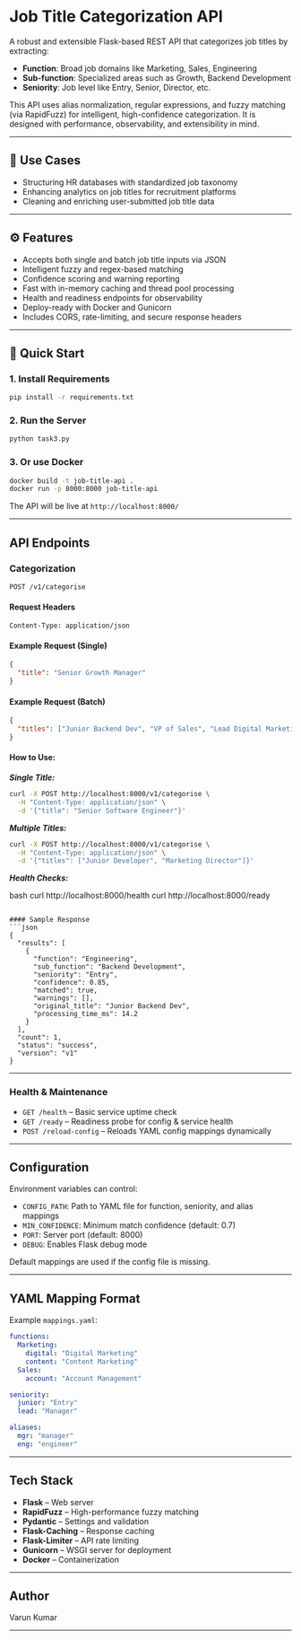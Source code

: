 # Job Title Categorization API

A robust and extensible Flask-based REST API that categorizes job titles by extracting:
- **Function**: Broad job domains like Marketing, Sales, Engineering
- **Sub-function**: Specialized areas such as Growth, Backend Development
- **Seniority**: Job level like Entry, Senior, Director, etc.

This API uses alias normalization, regular expressions, and fuzzy matching (via RapidFuzz) for intelligent, high-confidence categorization. It is designed with performance, observability, and extensibility in mind.

---

## 📌 Use Cases

- Structuring HR databases with standardized job taxonomy
- Enhancing analytics on job titles for recruitment platforms
- Cleaning and enriching user-submitted job title data

---

## ⚙️ Features

-  Accepts both single and batch job title inputs via JSON
-  Intelligent fuzzy and regex-based matching
-  Confidence scoring and warning reporting
-  Fast with in-memory caching and thread pool processing
-  Health and readiness endpoints for observability
-  Deploy-ready with Docker and Gunicorn
-  Includes CORS, rate-limiting, and secure response headers

---

## 🧪 Quick Start

### 1. Install Requirements
```bash
pip install -r requirements.txt
```

### 2. Run the Server
```bash
python task3.py
```

### 3. Or use Docker
```bash
docker build -t job-title-api .
docker run -p 8000:8000 job-title-api
```

The API will be live at `http://localhost:8000/`

---

## API Endpoints

### Categorization
```
POST /v1/categorise
```

#### Request Headers
```http
Content-Type: application/json
```

#### Example Request (Single)
```json
{
  "title": "Senior Growth Manager"
}
```

#### Example Request (Batch)
```json
{
  "titles": ["Junior Backend Dev", "VP of Sales", "Lead Digital Marketing"]
}
```
#### How to Use:
***Single Title:***

```bash
curl -X POST http://localhost:8000/v1/categorise \
  -H "Content-Type: application/json" \
  -d '{"title": "Senior Software Engineer"}'
```
  
***Multiple Titles:***

```bash
curl -X POST http://localhost:8000/v1/categorise \
  -H "Content-Type: application/json" \
  -d '{"titles": ["Junior Developer", "Marketing Director"]}'
```

***Health Checks:***

bash
curl http://localhost:8000/health
curl http://localhost:8000/ready
```

#### Sample Response
```json
{
  "results": [
    {
      "function": "Engineering",
      "sub_function": "Backend Development",
      "seniority": "Entry",
      "confidence": 0.85,
      "matched": true,
      "warnings": [],
      "original_title": "Junior Backend Dev",
      "processing_time_ms": 14.2
    }
  ],
  "count": 1,
  "status": "success",
  "version": "v1"
}
```

---

### Health & Maintenance
- `GET /health` – Basic service uptime check
- `GET /ready` – Readiness probe for config & service health
- `POST /reload-config` – Reloads YAML config mappings dynamically

---

##  Configuration

Environment variables can control:
- `CONFIG_PATH`: Path to YAML file for function, seniority, and alias mappings
- `MIN_CONFIDENCE`: Minimum match confidence (default: 0.7)
- `PORT`: Server port (default: 8000)
- `DEBUG`: Enables Flask debug mode

Default mappings are used if the config file is missing.

---

## YAML Mapping Format

Example `mappings.yaml`:

```yaml
functions:
  Marketing:
    digital: "Digital Marketing"
    content: "Content Marketing"
  Sales:
    account: "Account Management"

seniority:
  junior: "Entry"
  lead: "Manager"

aliases:
  mgr: "manager"
  eng: "engineer"
```

---

##  Tech Stack

- **Flask** – Web server
- **RapidFuzz** – High-performance fuzzy matching
- **Pydantic** – Settings and validation
- **Flask-Caching** – Response caching
- **Flask-Limiter** – API rate limiting
- **Gunicorn** – WSGI server for deployment
- **Docker** – Containerization

---

## Author

Varun Kumar

---
